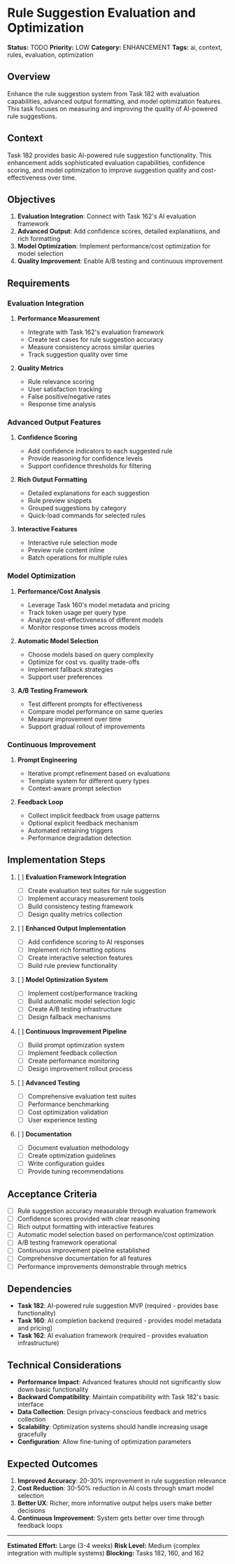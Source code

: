 # Rule Suggestion Evaluation and Optimization

**Status:** TODO
**Priority:** LOW
**Category:** ENHANCEMENT
**Tags:** ai, context, rules, evaluation, optimization

## Overview

Enhance the rule suggestion system from Task 182 with evaluation capabilities, advanced output formatting, and model optimization features. This task focuses on measuring and improving the quality of AI-powered rule suggestions.

## Context

Task 182 provides basic AI-powered rule suggestion functionality. This enhancement adds sophisticated evaluation capabilities, confidence scoring, and model optimization to improve suggestion quality and cost-effectiveness over time.

## Objectives

1. **Evaluation Integration**: Connect with Task 162's AI evaluation framework
2. **Advanced Output**: Add confidence scores, detailed explanations, and rich formatting
3. **Model Optimization**: Implement performance/cost optimization for model selection
4. **Quality Improvement**: Enable A/B testing and continuous improvement

## Requirements

### Evaluation Integration

1. **Performance Measurement**

   - Integrate with Task 162's evaluation framework
   - Create test cases for rule suggestion accuracy
   - Measure consistency across similar queries
   - Track suggestion quality over time

2. **Quality Metrics**
   - Rule relevance scoring
   - User satisfaction tracking
   - False positive/negative rates
   - Response time analysis

### Advanced Output Features

1. **Confidence Scoring**

   - Add confidence indicators to each suggested rule
   - Provide reasoning for confidence levels
   - Support confidence thresholds for filtering

2. **Rich Output Formatting**

   - Detailed explanations for each suggestion
   - Rule preview snippets
   - Grouped suggestions by category
   - Quick-load commands for selected rules

3. **Interactive Features**
   - Interactive rule selection mode
   - Preview rule content inline
   - Batch operations for multiple rules

### Model Optimization

1. **Performance/Cost Analysis**

   - Leverage Task 160's model metadata and pricing
   - Track token usage per query type
   - Analyze cost-effectiveness of different models
   - Monitor response times across models

2. **Automatic Model Selection**

   - Choose models based on query complexity
   - Optimize for cost vs. quality trade-offs
   - Implement fallback strategies
   - Support user preferences

3. **A/B Testing Framework**
   - Test different prompts for effectiveness
   - Compare model performance on same queries
   - Measure improvement over time
   - Support gradual rollout of improvements

### Continuous Improvement

1. **Prompt Engineering**

   - Iterative prompt refinement based on evaluations
   - Template system for different query types
   - Context-aware prompt selection

2. **Feedback Loop**
   - Collect implicit feedback from usage patterns
   - Optional explicit feedback mechanism
   - Automated retraining triggers
   - Performance degradation detection

## Implementation Steps

1. [ ] **Evaluation Framework Integration**

   - [ ] Create evaluation test suites for rule suggestion
   - [ ] Implement accuracy measurement tools
   - [ ] Build consistency testing framework
   - [ ] Design quality metrics collection

2. [ ] **Enhanced Output Implementation**

   - [ ] Add confidence scoring to AI responses
   - [ ] Implement rich formatting options
   - [ ] Create interactive selection features
   - [ ] Build rule preview functionality

3. [ ] **Model Optimization System**

   - [ ] Implement cost/performance tracking
   - [ ] Build automatic model selection logic
   - [ ] Create A/B testing infrastructure
   - [ ] Design fallback mechanisms

4. [ ] **Continuous Improvement Pipeline**

   - [ ] Build prompt optimization system
   - [ ] Implement feedback collection
   - [ ] Create performance monitoring
   - [ ] Design improvement rollout process

5. [ ] **Advanced Testing**

   - [ ] Comprehensive evaluation test suites
   - [ ] Performance benchmarking
   - [ ] Cost optimization validation
   - [ ] User experience testing

6. [ ] **Documentation**
   - [ ] Document evaluation methodology
   - [ ] Create optimization guidelines
   - [ ] Write configuration guides
   - [ ] Provide tuning recommendations

## Acceptance Criteria

- [ ] Rule suggestion accuracy measurable through evaluation framework
- [ ] Confidence scores provided with clear reasoning
- [ ] Rich output formatting with interactive features
- [ ] Automatic model selection based on performance/cost optimization
- [ ] A/B testing framework operational
- [ ] Continuous improvement pipeline established
- [ ] Comprehensive documentation for all features
- [ ] Performance improvements demonstrable through metrics

## Dependencies

- **Task 182**: AI-powered rule suggestion MVP (required - provides base functionality)
- **Task 160**: AI completion backend (required - provides model metadata and pricing)
- **Task 162**: AI evaluation framework (required - provides evaluation infrastructure)

## Technical Considerations

- **Performance Impact**: Advanced features should not significantly slow down basic functionality
- **Backward Compatibility**: Maintain compatibility with Task 182's basic interface
- **Data Collection**: Design privacy-conscious feedback and metrics collection
- **Scalability**: Optimization systems should handle increasing usage gracefully
- **Configuration**: Allow fine-tuning of optimization parameters

## Expected Outcomes

1. **Improved Accuracy**: 20-30% improvement in rule suggestion relevance
2. **Cost Reduction**: 30-50% reduction in AI costs through smart model selection
3. **Better UX**: Richer, more informative output helps users make better decisions
4. **Continuous Improvement**: System gets better over time through feedback loops

---

**Estimated Effort:** Large (3-4 weeks)
**Risk Level:** Medium (complex integration with multiple systems)
**Blocking:** Tasks 182, 160, and 162

